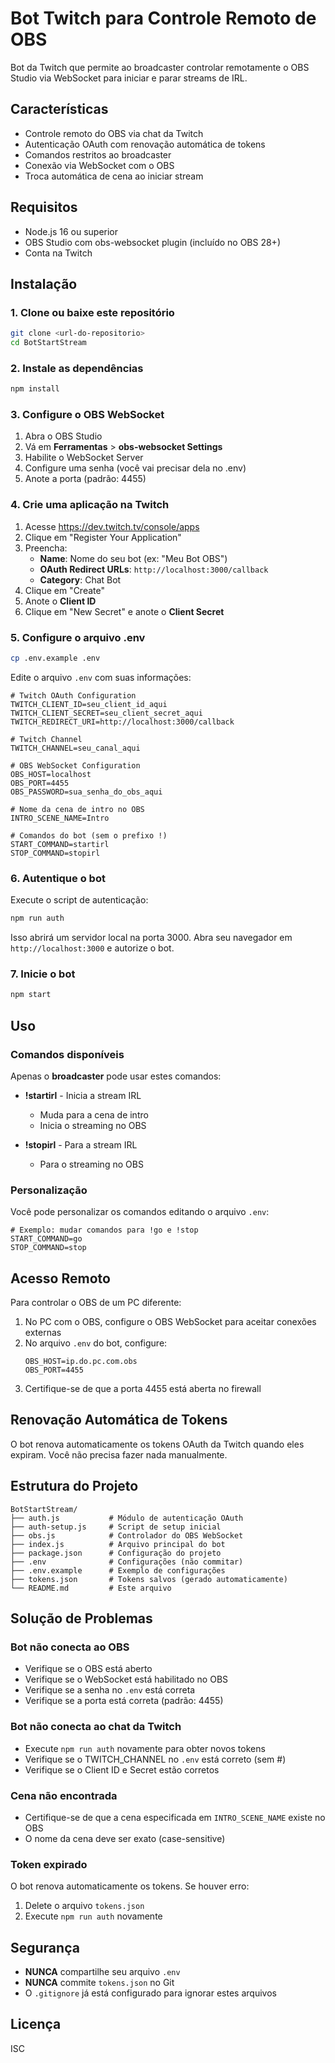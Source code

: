 # Bot Twitch para Controle Remoto de OBS

Bot da Twitch que permite ao broadcaster controlar remotamente o OBS Studio via WebSocket para iniciar e parar streams de IRL.

## Características

- Controle remoto do OBS via chat da Twitch
- Autenticação OAuth com renovação automática de tokens
- Comandos restritos ao broadcaster
- Conexão via WebSocket com o OBS
- Troca automática de cena ao iniciar stream

## Requisitos

- Node.js 16 ou superior
- OBS Studio com obs-websocket plugin (incluído no OBS 28+)
- Conta na Twitch

## Instalação

### 1. Clone ou baixe este repositório

```bash
git clone <url-do-repositorio>
cd BotStartStream
```

### 2. Instale as dependências

```bash
npm install
```

### 3. Configure o OBS WebSocket

1. Abra o OBS Studio
2. Vá em **Ferramentas** > **obs-websocket Settings**
3. Habilite o WebSocket Server
4. Configure uma senha (você vai precisar dela no .env)
5. Anote a porta (padrão: 4455)

### 4. Crie uma aplicação na Twitch

1. Acesse https://dev.twitch.tv/console/apps
2. Clique em "Register Your Application"
3. Preencha:
   - **Name**: Nome do seu bot (ex: "Meu Bot OBS")
   - **OAuth Redirect URLs**: `http://localhost:3000/callback`
   - **Category**: Chat Bot
4. Clique em "Create"
5. Anote o **Client ID**
6. Clique em "New Secret" e anote o **Client Secret**

### 5. Configure o arquivo .env

```bash
cp .env.example .env
```

Edite o arquivo `.env` com suas informações:

```env
# Twitch OAuth Configuration
TWITCH_CLIENT_ID=seu_client_id_aqui
TWITCH_CLIENT_SECRET=seu_client_secret_aqui
TWITCH_REDIRECT_URI=http://localhost:3000/callback

# Twitch Channel
TWITCH_CHANNEL=seu_canal_aqui

# OBS WebSocket Configuration
OBS_HOST=localhost
OBS_PORT=4455
OBS_PASSWORD=sua_senha_do_obs_aqui

# Nome da cena de intro no OBS
INTRO_SCENE_NAME=Intro

# Comandos do bot (sem o prefixo !)
START_COMMAND=startirl
STOP_COMMAND=stopirl
```

### 6. Autentique o bot

Execute o script de autenticação:

```bash
npm run auth
```

Isso abrirá um servidor local na porta 3000. Abra seu navegador em `http://localhost:3000` e autorize o bot.

### 7. Inicie o bot

```bash
npm start
```

## Uso

### Comandos disponíveis

Apenas o **broadcaster** pode usar estes comandos:

- **!startirl** - Inicia a stream IRL
  - Muda para a cena de intro
  - Inicia o streaming no OBS

- **!stopirl** - Para a stream IRL
  - Para o streaming no OBS

### Personalização

Você pode personalizar os comandos editando o arquivo `.env`:

```env
# Exemplo: mudar comandos para !go e !stop
START_COMMAND=go
STOP_COMMAND=stop
```

## Acesso Remoto

Para controlar o OBS de um PC diferente:

1. No PC com o OBS, configure o OBS WebSocket para aceitar conexões externas
2. No arquivo `.env` do bot, configure:
   ```env
   OBS_HOST=ip.do.pc.com.obs
   OBS_PORT=4455
   ```
3. Certifique-se de que a porta 4455 está aberta no firewall

## Renovação Automática de Tokens

O bot renova automaticamente os tokens OAuth da Twitch quando eles expiram. Você não precisa fazer nada manualmente.

## Estrutura do Projeto

```
BotStartStream/
├── auth.js           # Módulo de autenticação OAuth
├── auth-setup.js     # Script de setup inicial
├── obs.js            # Controlador do OBS WebSocket
├── index.js          # Arquivo principal do bot
├── package.json      # Configuração do projeto
├── .env              # Configurações (não commitar)
├── .env.example      # Exemplo de configurações
├── tokens.json       # Tokens salvos (gerado automaticamente)
└── README.md         # Este arquivo
```

## Solução de Problemas

### Bot não conecta ao OBS

- Verifique se o OBS está aberto
- Verifique se o WebSocket está habilitado no OBS
- Verifique se a senha no `.env` está correta
- Verifique se a porta está correta (padrão: 4455)

### Bot não conecta ao chat da Twitch

- Execute `npm run auth` novamente para obter novos tokens
- Verifique se o TWITCH_CHANNEL no `.env` está correto (sem #)
- Verifique se o Client ID e Secret estão corretos

### Cena não encontrada

- Certifique-se de que a cena especificada em `INTRO_SCENE_NAME` existe no OBS
- O nome da cena deve ser exato (case-sensitive)

### Token expirado

O bot renova automaticamente os tokens. Se houver erro:
1. Delete o arquivo `tokens.json`
2. Execute `npm run auth` novamente

## Segurança

- **NUNCA** compartilhe seu arquivo `.env`
- **NUNCA** commite `tokens.json` no Git
- O `.gitignore` já está configurado para ignorar estes arquivos

## Licença

ISC

